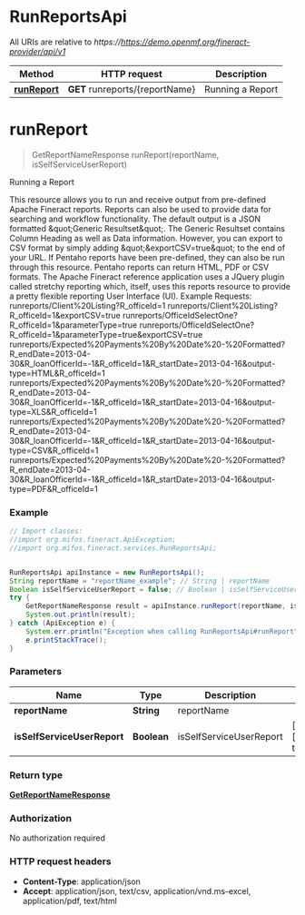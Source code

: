 # RunReportsApi

All URIs are relative to *https://https://demo.openmf.org/fineract-provider/api/v1*

Method | HTTP request | Description
------------- | ------------- | -------------
[**runReport**](RunReportsApi.md#runReport) | **GET** runreports/{reportName} | Running a Report


<a name="runReport"></a>
# **runReport**
> GetReportNameResponse runReport(reportName, isSelfServiceUserReport)

Running a Report

This resource allows you to run and receive output from pre-defined Apache Fineract reports.  Reports can also be used to provide data for searching and workflow functionality.  The default output is a JSON formatted \&quot;Generic Resultset\&quot;. The Generic Resultset contains Column Heading as well as Data information. However, you can export to CSV format by simply adding \&quot;&amp;exportCSV&#x3D;true\&quot; to the end of your URL.  If Pentaho reports have been pre-defined, they can also be run through this resource. Pentaho reports can return HTML, PDF or CSV formats.  The Apache Fineract reference application uses a JQuery plugin called stretchy reporting which, itself, uses this reports resource to provide a pretty flexible reporting User Interface (UI).    Example Requests:  runreports/Client%20Listing?R_officeId&#x3D;1   runreports/Client%20Listing?R_officeId&#x3D;1&amp;exportCSV&#x3D;true   runreports/OfficeIdSelectOne?R_officeId&#x3D;1&amp;parameterType&#x3D;true   runreports/OfficeIdSelectOne?R_officeId&#x3D;1&amp;parameterType&#x3D;true&amp;exportCSV&#x3D;true   runreports/Expected%20Payments%20By%20Date%20-%20Formatted?R_endDate&#x3D;2013-04-30&amp;R_loanOfficerId&#x3D;-1&amp;R_officeId&#x3D;1&amp;R_startDate&#x3D;2013-04-16&amp;output-type&#x3D;HTML&amp;R_officeId&#x3D;1   runreports/Expected%20Payments%20By%20Date%20-%20Formatted?R_endDate&#x3D;2013-04-30&amp;R_loanOfficerId&#x3D;-1&amp;R_officeId&#x3D;1&amp;R_startDate&#x3D;2013-04-16&amp;output-type&#x3D;XLS&amp;R_officeId&#x3D;1   runreports/Expected%20Payments%20By%20Date%20-%20Formatted?R_endDate&#x3D;2013-04-30&amp;R_loanOfficerId&#x3D;-1&amp;R_officeId&#x3D;1&amp;R_startDate&#x3D;2013-04-16&amp;output-type&#x3D;CSV&amp;R_officeId&#x3D;1   runreports/Expected%20Payments%20By%20Date%20-%20Formatted?R_endDate&#x3D;2013-04-30&amp;R_loanOfficerId&#x3D;-1&amp;R_officeId&#x3D;1&amp;R_startDate&#x3D;2013-04-16&amp;output-type&#x3D;PDF&amp;R_officeId&#x3D;1

### Example
```java
// Import classes:
//import org.mifos.fineract.ApiException;
//import org.mifos.fineract.services.RunReportsApi;


RunReportsApi apiInstance = new RunReportsApi();
String reportName = "reportName_example"; // String | reportName
Boolean isSelfServiceUserReport = false; // Boolean | isSelfServiceUserReport
try {
    GetReportNameResponse result = apiInstance.runReport(reportName, isSelfServiceUserReport);
    System.out.println(result);
} catch (ApiException e) {
    System.err.println("Exception when calling RunReportsApi#runReport");
    e.printStackTrace();
}
```

### Parameters

Name | Type | Description  | Notes
------------- | ------------- | ------------- | -------------
 **reportName** | **String**| reportName |
 **isSelfServiceUserReport** | **Boolean**| isSelfServiceUserReport | [optional] [default to false]

### Return type

[**GetReportNameResponse**](GetReportNameResponse.md)

### Authorization

No authorization required

### HTTP request headers

 - **Content-Type**: application/json
 - **Accept**: application/json, text/csv, application/vnd.ms-excel, application/pdf, text/html

